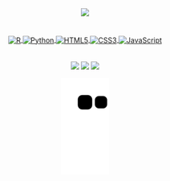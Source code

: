 <!-- Site para pegar os badges -->
<!-- https://github.com/alexandresanlim/Badges4-README.md-Profile -->


<div style="display: inline_block" align="center">
  <a href="https://github.com/anaccbecker">
<!--   <img height="180em" src="https://github-readme-stats.vercel.app/api?username=anaccbecker&show_icons=true&theme=dracula&include_all_commits=true&count_private=true"/> -->
  <img height="180em" src="https://github-readme-stats.vercel.app/api/top-langs/?username=anaccbecker&layout=compact&langs_count=7&theme=dracula"/>
</div>
 <br>
<div style="display: inline_block" align="center"><br>
   <img align="center" alt="R" height="25"  src="https://img.shields.io/badge/R-276DC3?style=for-the-badge&logo=r&logoColor=white">
   <img align="center" alt="Python" height="25"  src="https://img.shields.io/badge/Python-FFD43B?style=for-the-badge&logo=python&logoColor=blue">
   <img align="center" alt="HTML5" height="25"  src="https://img.shields.io/badge/HTML5-E34F26?style=for-the-badge&logo=html5&logoColor=white">
   <img align="center" alt="CSS3" height="25"  src="https://img.shields.io/badge/CSS3-1572B6?style=for-the-badge&logo=css3&logoColor=white">
   <img align="center" alt="JavaScript" height="25"  src="https://img.shields.io/badge/JavaScript-323330?style=for-the-badge&logo=javascript&logoColor=F7DF1E">
</div>

 <br>
 <br>

<div style="display: inline_block"  align="center" > 
  <a href="https://www.linkedin.com/in/anaccbecker/" target="_blank"><img src="https://img.shields.io/badge/LinkedIn-0077B5?style=for-the-badge&logo=linkedin&logoColor=white" target="_blank"></a>
 <a href = "mailto:ana.becker.accb@gmail.com"><img src="https://img.shields.io/badge/Gmail-D14836?style=for-the-badge&logo=gmail&logoColor=white" target="_blank"></a>
  <a href = "https://api.whatsapp.com/send?phone=41992155100&text=Digite%20aqui%20sua%20mensagem"><img src="https://img.shields.io/badge/WhatsApp-25D366?style=for-the-badge&logo=whatsapp&logoColor=white" target="_blank"></a>
  
   ![Snake animation](https://github.com/rafaballerini/rafaballerini/blob/output/github-contribution-grid-snake.svg)
   
 
</div>
